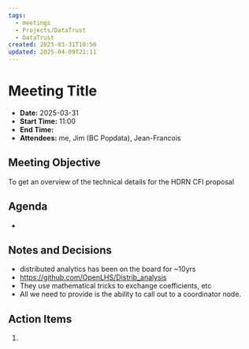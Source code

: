```yaml
---
tags:
  - meetings
  - Projects/DataTrust
  - DataTrust
created: 2025-03-31T10:50
updated: 2025-04-09T21:11
---
```

# Meeting Title
- **Date:** 2025-03-31
- **Start Time:** 11:00
- **End Time:** 
- **Attendees:** me, Jim (BC Popdata), Jean-Francois

## Meeting Objective
To get an overview of the technical details for the HDRN CFI proposal

## Agenda
- 

## Notes and Decisions
- distributed analytics has been on the board for ~10yrs
- https://github.com/OpenLHS/Distrib_analysis
- They use mathematical tricks to exchange coefficients, etc
- All we need to provide is the ability to call out to a coordinator node.

## Action Items
1.